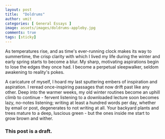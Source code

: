 ```yaml
---
layout: post
title:  "Doldrums"
author: umit
categories: [ General Essays ]
image: assets/images/doldrums-appleby.jpg
comments: true
tags: [sticky]
--- 
```

As temperatures rise, and as time's ever-running clock makes its way to summertime, the crisp clarity with which I lived my life during the winter and early spring starts to become a blur. My sharp, motivating aspirations begin to lose the edges they once had. I become a perpetual sleepwalker, seldom awakening to reality's pokes.

A caricature of myself, I hoard my last sputtering embers of inspiration and aspiration. I reread once-inspiring passages that now drift past like any other. Deep into the warmer weeks, my old winter routines become an uphill climb to continue - fervent listening to a downloaded lecture soon becomes lazy, no-notes listening; writing at least a hundred words per day, whether by email or post, degenerates to not writing at all. Your backyard plants and trees mature to a deep, luscious green - but the ones inside me start to grow brown and wither.

### This post is a draft. 
	